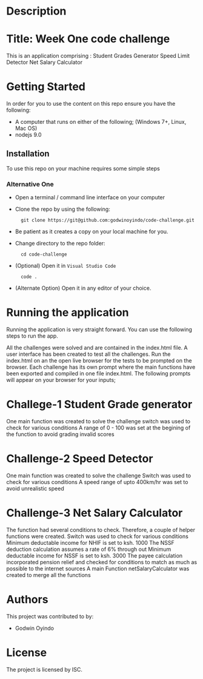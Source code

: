 # Description

# Title: Week One code challenge
This is an application comprising :
Student Grades Generator
Speed Limit Detector
Net Salary Calculator

# Getting Started
In order for you to use the content on this repo ensure you have the following:

- A computer that runs on either of the following; (Windows 7+, Linux, Mac OS)
- nodejs 9.0

## Installation

To use this repo on your machine requires some simple steps

### Alternative One

- Open a terminal / command line interface on your computer
- Clone the repo by using the following:

        git clone https://git@github.com:godwinoyindo/code-challenge.git

- Be patient as it creates a copy on your local machine for you.
- Change directory to the repo folder:

        cd code-challenge

- (Optional) Open it in ``Visual Studio Code``

        code .

- (Alternate Option) Open it in any editor of your choice.

# Running the application

Running the application is very straight forward. You can use the following steps to run the app.

All the challenges were solved and are contained in the index.html file.
A user interface has been created to test all the challenges.
Run the index.html on an the open live browser for the tests to be prompted on the browser. Each challenge has its own prompt where the main functions have been exported and compiled in one file index.html.
The following prompts will appear on your browser for your inputs;

# Challege-1 Student Grade generator

One main function was created to solve the challenge
switch was used to check for various conditions
A range of 0 - 100 was set at the begining of the function to avoid grading invalid scores

# Challenge-2 Speed Detector
One main function was created to solve the challenge
Switch was used to check for various conditions
A speed range of upto 400km/hr was set to avoid unrealistic speed

# Challenge-3 Net Salary Calculator
The function had several conditions to check. Therefore, a couple of helper functions were created.
Switch was used to check for various conditions
Minimum deductable income for NHIF is set to ksh. 1000
The NSSF deduction calculation assumes a rate of 6% through out
Minimum deductable income for NSSF is set to ksh. 3000
The payee calculation incorporated pension relief and checked for conditions to match as much as possible to the internet sources
A main Function netSalaryCalculator was created to merge all the functions

# Authors
This project was contributed to by:
- Godwin Oyindo

# License
The project is licensed by ISC.
